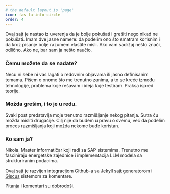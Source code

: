 ```yaml
---
# the default layout is 'page'
icon: fas fa-info-circle
order: 4
---
```

Ovaj sajt je nastao iz uverenja da je bolje pokušati i grešiti nego nikad ne pokušati.
Imam dve jasne namere: da podelim ono što smatram korisnim i da kroz pisanje bolje razumem vlastite misli. Ako vam sadržaj nešto znači, odlično. Ako ne, bar sam ja nešto naučio.

### Čemu možete da se nadate?

Neću ni sebe ni vas lagati o redovnim objavama ili jasno definisanim temama. Pišem o onome što me trenutno zanima, a to se kreće između tehnologije, problema koje rešavam i ideja koje testiram. Praksa ispred teorije.


### Možda grešim, i to je u redu.

Svaki post predstavlja moje trenutno razmišljanje nekog pitanja. Sutra ću možda misliti drugačije. Cilj nije da budem u pravu o svemu, već da podelim proces razmišljanja koji možda nekome bude koristan.

### Ko sam ja?

Nikola. Master informatičar koji radi sa SAP sistemima. Trenutno me fasciniraju energetske zajednice i implementacija LLM modela sa strukturiranim podacima. 

Ovaj sajt je razvijen integracijom Github-a sa [Jekyll](https://jekyllrb.com/) sajt generatorom i [Giscus](https://giscus.app/) sistemom za komentare.

Pitanja i komentari su dobrodoši.